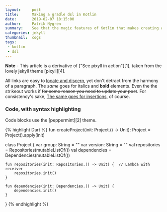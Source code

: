 ```yaml
---
layout:     post
title:      Making a gradle dsl in Kotlin
date:       2019-02-07 18:15:00
author:     Patrik Nygren
summary:    See that the magic features of Kotlin that makes creating a dsl are not so magic at all.
categories: jekyll
thumbnail:  cogs
tags:
 - kotlin
 - dsl
---
```


**Note** - This article is a derivative of ["See pixyll in action"][1], taken from the lovely jekyll theme [pixyll][4].

All links are easy to [locate and discern](#), yet don't detract from the harmony
of a paragraph. The _same_ goes for italics and __bold__ elements. Even the the strikeout
works if <del>for some reason you need to update your post</del>. For consistency's sake,
<ins>The same goes for insertions</ins>, of course.

### Code, with syntax highlighting

Code blocks use the [peppermint][2] theme.

{% highlight Dart %}
fun createProject(init: Project.() -> Unit): Project =
    Project().apply(init)

class Project {
    var group: String = ""
    var version: String = ""
    val repositories = Repositories(mutableListOf())
    val dependencies = Dependencies(mutableListOf())

    fun repositories(init: Repositories.() -> Unit) {  // Lambda with receiver
        repositories.init()
    }

    fun dependencies(init: Dependencies.() -> Unit) {
        dependencies.init()
    }
}
{% endhighlight %}

